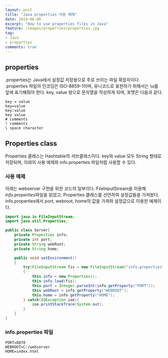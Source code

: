 ```yaml
---
layout: post
title: "Java properties 사용 예제"
date: 2019-06-06
excerpt: "How to use properties files in Java"
feature: /images/properties/properties.jpg
tag:
- Java
- properties
comments: true
---
```


## properties

.properties는 Java에서 설정값 저장용으로 주로 쓰이는 파일 확장자이다.
.properties 파일의 인코딩은 ISO-8859-1이며, 유니코드로 표현하기 위해서는 \u를 앞에 표기해줘야 한다.
key, value 쌍으로 문자열을 작성하게 되며, 포맷은 다음과 같다.

~~~
key = value
key=value
key:value
key value
# comments
! comments
\ space character
~~~

## Properties class
Properties 클래스는 Hashtable의 서브클래스이다. key와 value 모두 String 형태로 저장되며, 아래의 사용 예제와 info.properties 파일처럼 사용할 수 있다.

### 사용 예제
아래는 webserver 구현을 위한 코드의 일부이다. FileInputStream을 이용해 *info.properties*파일을 읽었고, Properties 클래스를 선언하여 설정값들을 가져왔다. info.properties에서 port, webroot, home의 값을 가져와 설정값으로 이용한 예제이다.

~~~ java
import java.io.FileInputStream;
import java.util.Properties;

public class Server{
	private Properties info;
	private int port;
	private String webRoot;
	private String home;

	public void setEnvironment()
	{
		try(FileInputStream fis = new FileInputStream("info.properties"))
		{
			this.info = new Properties();
			this.info.load(fis);
			this.port = Integer.parseInt(info.getProperty("PORT"));
			this.webRoot = info.getProperty("WEBROOT");
			this.home = info.getProperty("HOME");
		} catch(IOException ioe){
			ioe.printStackTrace(System.out);
		}
	}
}
~~~

### info.properties 파일
~~~
PORT=8070
WEBROOT=C:/webserver
HOME=index.html
~~~

